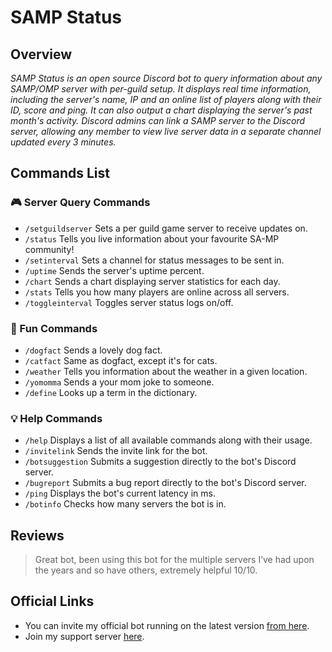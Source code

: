 # SAMP Status
## Overview
*SAMP Status is an open source Discord bot to query information about any SAMP/OMP server with per-guild setup. It displays real time information, including the server's name, IP and an online list of players along with their ID, score and ping. It can also output a chart displaying the server's past month's activity. Discord admins can link a SAMP server to the Discord server, allowing any member to view live server data in a separate channel updated every 3 minutes.*
## Commands List
### 🎮 Server Query Commands
- `/setguildserver` Sets a per guild game server to receive updates on.
- `/status` Tells you live information about your favourite SA-MP community!
- `/setinterval` Sets a channel for status messages to be sent in.
- `/uptime` Sends the server's uptime percent.
- `/chart` Sends a chart displaying server statistics for each day.
- `/stats` Tells you how many players are online across all servers.
- `/toggleinterval` Toggles server status logs on/off.
### 🎈 Fun Commands
- `/dogfact` Sends a lovely dog fact.
- `/catfact` Same as dogfact, except it's for cats.
- `/weather` Tells you information about the weather in a given location.
- `/yomomma` Sends a your mom joke to someone.
- `/define` Looks up a term in the dictionary.
### 💡 Help Commands
- `/help` Displays a list of all available commands along with their usage.
- `/invitelink` Sends the invite link for the bot.
- `/botsuggestion` Submits a suggestion directly to the bot's Discord server.
- `/bugreport` Submits a bug report directly to the bot's Discord server.
- `/ping` Displays the bot's current latency in ms.
- `/botinfo` Checks how many servers the bot is in.
## Reviews
> Great bot, been using this bot for the multiple servers I’ve had upon the years and so have others, extremely helpful 10/10.
## Official Links
- You can invite my official bot running on the latest version [from here](https://discord.com/api/oauth2/authorize?client_id=786612528951197726&permissions=0&scope=bot%20applications.commands).
- Join my support server [here](https://discord.gg/yYNZQD274Z).